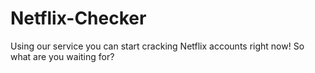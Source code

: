# Netflix-Checker
Using our service you can start cracking Netflix accounts right now! So what are you waiting for?
